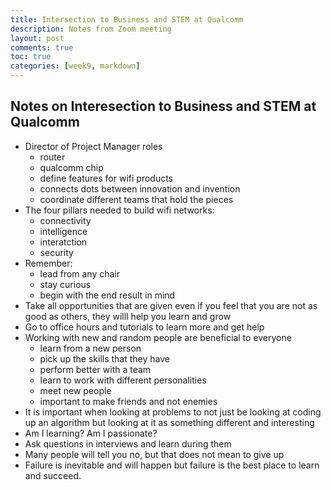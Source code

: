 ```yaml
---
title: Intersection to Business and STEM at Qualcomm
description: Notes from Zoom meeting
layout: post
comments: true
toc: true
categories: [week9, markdown]
---
```


## Notes on Interesection to Business and STEM at Qualcomm
- Director of Project Manager roles
    - router
    - qualcomm chip
    - define features for wifi products
    - connects dots between innovation and invention
    - coordinate different teams that hold the pieces
- The four pillars needed to build wifi networks:
    - connectivity
    - intelligence
    - interatction
    - security
- Remember:
    - lead from any chair
    - stay curious
    - begin with the end result in mind
- Take all opportunities that are given even if you feel that you are not as good as others, they willl help you learn and grow
- Go to office hours and tutorials to learn more and get help
- Working with new and random people are beneficial to everyone
    - learn from a new person
    - pick up the skills that they have
    - perform better with a team
    - learn to work with different personalities
    - meet new people
    - important to make friends and not enemies
- It is important when looking at problems to not just be looking at coding up an algorithm but looking at it as something different and interesting
- Am I learning? Am I passionate?
- Ask questions in interviews and learn during them
- Many people will tell you no, but that does not mean to give up
- Failure is inevitable and will happen but failure is the best place to learn and succeed.